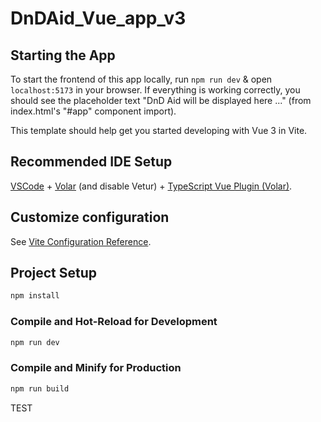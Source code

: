 # DnDAid_Vue_app_v3

## Starting the App

To start the frontend of this app locally, run `npm run dev` & open `localhost:5173` in your browser. If everything is working correctly, you should see the placeholder text "DnD Aid will be displayed here ..." (from index.html's "#app" component import).

<!-- From original, vanilla Vue 3 install ... -->

This template should help get you started developing with Vue 3 in Vite.

## Recommended IDE Setup

[VSCode](https://code.visualstudio.com/) + [Volar](https://marketplace.visualstudio.com/items?itemName=Vue.volar) (and disable Vetur) + [TypeScript Vue Plugin (Volar)](https://marketplace.visualstudio.com/items?itemName=Vue.vscode-typescript-vue-plugin).

## Customize configuration

See [Vite Configuration Reference](https://vitejs.dev/config/).

## Project Setup

```sh
npm install
```

### Compile and Hot-Reload for Development

```sh
npm run dev
```

### Compile and Minify for Production

```sh
npm run build
```

TEST
